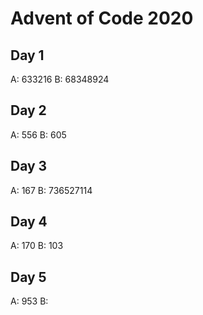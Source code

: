 # Advent of Code 2020

## Day 1
A: 633216
B: 68348924

## Day 2
A: 556
B: 605

## Day 3
A: 167
B: 736527114

## Day 4
A: 170
B: 103

## Day 5
A: 953
B: 
